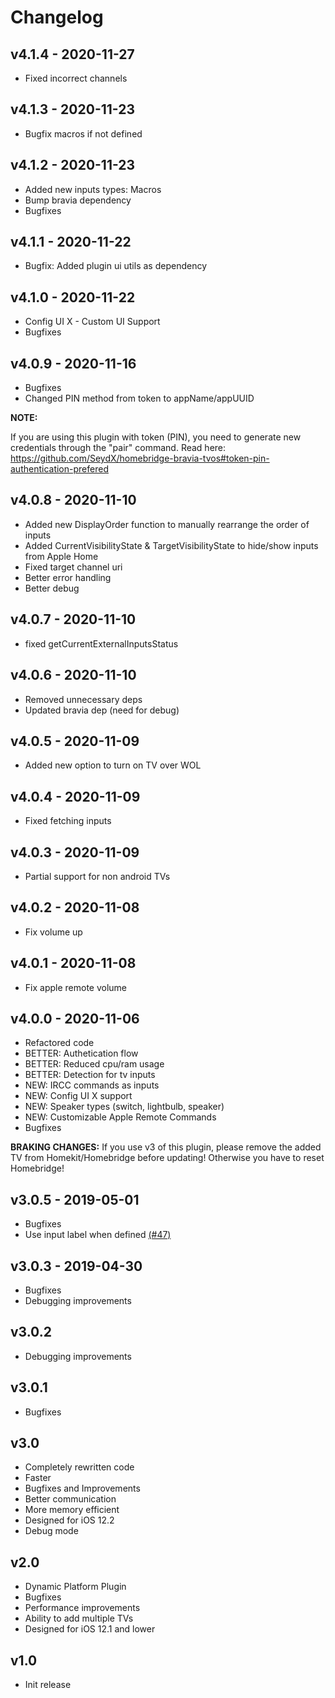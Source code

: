 # Changelog


## v4.1.4 - 2020-11-27
- Fixed incorrect channels

## v4.1.3 - 2020-11-23
- Bugfix macros if not defined

## v4.1.2 - 2020-11-23
- Added new inputs types: Macros
- Bump bravia dependency
- Bugfixes

## v4.1.1 - 2020-11-22
- Bugfix: Added plugin ui utils as dependency

## v4.1.0 - 2020-11-22
- Config UI X - Custom UI Support
- Bugfixes

## v4.0.9 - 2020-11-16
- Bugfixes
- Changed PIN method from token to appName/appUUID

**NOTE:**

If you are using this plugin with token (PIN), you need to generate new credentials through the "pair" command.
Read here: https://github.com/SeydX/homebridge-bravia-tvos#token-pin-authentication-prefered

## v4.0.8 - 2020-11-10
- Added new DisplayOrder function to manually rearrange the order of inputs
- Added CurrentVisibilityState & TargetVisibilityState to hide/show inputs from Apple Home
- Fixed target channel uri
- Better error handling
- Better debug

## v4.0.7 - 2020-11-10
- fixed getCurrentExternalInputsStatus

## v4.0.6 - 2020-11-10
- Removed unnecessary deps
- Updated bravia dep (need for debug)

## v4.0.5 - 2020-11-09
- Added new option to turn on TV over WOL

## v4.0.4 - 2020-11-09
- Fixed fetching inputs

## v4.0.3 - 2020-11-09
- Partial support for non android TVs

## v4.0.2 - 2020-11-08
- Fix volume up

## v4.0.1 - 2020-11-08
- Fix apple remote volume

## v4.0.0 - 2020-11-06
- Refactored code
- BETTER: Authetication flow
- BETTER: Reduced cpu/ram usage
- BETTER: Detection for tv inputs
- NEW: IRCC commands as inputs
- NEW: Config UI X support
- NEW: Speaker types (switch, lightbulb, speaker)
- NEW: Customizable Apple Remote Commands
- Bugfixes

**BRAKING CHANGES:** If you use v3 of this plugin, please remove the added TV from Homekit/Homebridge before updating! Otherwise you have to reset Homebridge!

## v3.0.5 - 2019-05-01
- Bugfixes
- Use input label when defined [(#47)](https://github.com/SeydX/homebridge-bravia-tvos/pull/47)

## v3.0.3 - 2019-04-30
- Bugfixes
- Debugging improvements

## v3.0.2
- Debugging improvements

## v3.0.1
- Bugfixes

## v3.0
- Completely rewritten code
- Faster
- Bugfixes and Improvements
- Better communication
- More memory efficient
- Designed for iOS 12.2
- Debug mode

## v2.0
- Dynamic Platform Plugin
- Bugfixes
- Performance improvements
- Ability to add multiple TVs
- Designed for iOS 12.1 and lower

## v1.0
- Init release
